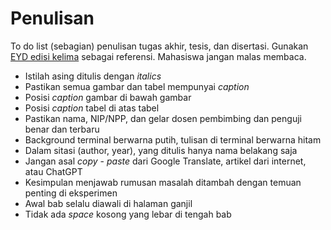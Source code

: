 # Penulisan
To do list (sebagian) penulisan tugas akhir, tesis, dan disertasi. Gunakan [EYD edisi kelima](https://ejaan.kemdikbud.go.id/) sebagai referensi. Mahasiswa jangan malas membaca.

- Istilah asing ditulis dengan _italics_
- Pastikan semua gambar dan tabel mempunyai _caption_
- Posisi _caption_ gambar di bawah gambar
- Posisi _caption_ tabel di atas tabel
- Pastikan nama, NIP/NPP, dan gelar dosen pembimbing dan penguji benar dan terbaru
- Background terminal berwarna putih, tulisan di terminal berwarna hitam
- Dalam sitasi (author, year), yang ditulis hanya nama belakang saja
- Jangan asal _copy_ - _paste_ dari Google Translate, artikel dari internet, atau ChatGPT
- Kesimpulan menjawab rumusan masalah ditambah dengan temuan penting di eksperimen
- Awal bab selalu diawali di halaman ganjil
- Tidak ada _space_ kosong yang lebar di tengah bab

